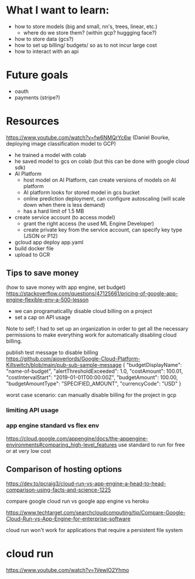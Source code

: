# What I want to learn:

- how to store models (big and small, nn's, trees, linear, etc.)
    - where do we store them? (within gcp? huggging face?)
- how to store data (gcs?)
- how to set up billing/ budgets/ so as to not incur large cost
- how to interact with an api

# Future goals
- oauth
- payments (stripe?)

# Resources

https://www.youtube.com/watch?v=fw6NMQrYc6w (Daniel Bourke, deploying image classification model to GCP)
- he trained a model with colab
- he saved model to gcs on colab (but this can be done with google cloud sdk)
- AI Platform
    - host model on AI Platform, can create versions of models on AI platform
    - AI platform looks for stored model in gcs bucket
    - online prediction deployment, can configure autoscaling (will scale down when there is less demand)
    - has a hard limit of 1.5 MB
- create service account (to access model)
    - grant the right access (he used ML Engine Developer)
    - create private key from the service account, can specify key type (JSON or P12)
- gcloud app deploy app.yaml
- build docker file
- upload to GCR

## Tips to save money
(how to save money with app engine, set budget)
https://stackoverflow.com/questions/47125661/pricing-of-google-app-engine-flexible-env-a-500-lesson

- we can programaticallly disable cloud billing on a project
- set a cap on API usage

Note to self; I had to set up an organization in order to get all the necessary permissions to make everything work for automatically disabling cloud billing.

publish test message to disable billing
https://github.com/aioverlords/Google-Cloud-Platform-Killswitch/blob/main/pub-sub-sample-message
{
    "budgetDisplayName": "name-of-budget",
    "alertThresholdExceeded": 1.0,
    "costAmount": 100.01,
    "costIntervalStart": "2019-01-01T00:00:00Z",
    "budgetAmount": 100.00,
    "budgetAmountType": "SPECIFIED_AMOUNT",
    "currencyCode": "USD"
}

worst case scenario: can manually disable billing for the project in gcp 

### limiting API usage

### app engine standard vs flex env
https://cloud.google.com/appengine/docs/the-appengine-environments#comparing_high-level_features
use standard to run for free or at very low cost

## Comparison of hosting options
https://dev.to/pcraig3/cloud-run-vs-app-engine-a-head-to-head-comparison-using-facts-and-science-1225

compare google cloud run vs google app engine vs heroku

https://www.techtarget.com/searchcloudcomputing/tip/Compare-Google-Cloud-Run-vs-App-Engine-for-enterprise-software

cloud run won't work for applications that require a persistent file system

# cloud run
https://www.youtube.com/watch?v=1VewIO2Yhmo






